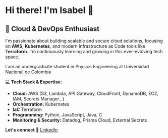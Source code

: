 # Hi there! I'm Isabel 👋

## 🔧 Cloud & DevOps Enthusiast
I'm passionate about building scalable and secure cloud solutions, focusing on **AWS**, **Kubernetes**, and modern Infrastructure as Code tools like **Terraform**. I'm continuously learning and growing in this ever-evolving tech space.

I am an undergraduate student in Physics Engineering at Universidad Nacional de Colombia

💻 **Tech Stack & Expertise:**  
- **Cloud:** AWS (S3, Lambda, API Gateway, CloudFront, DynamoDB, EC2, IAM, Secrets Manager...)
- **Orchestration:** Kubernetes 
- **IaC** Terraform  
- **Programming:** Python, JavaScript, Java, C 
- **Monitoring & Security:** Datadog, Prisma Cloud, External Secrets

**Let's connect**
🤝 [LinkedIn](https://www.linkedin.com/in/isabel-puerta-alvarez-if/)  



<!--
**ipuertaa/ipuertaa** is a ✨ _special_ ✨ repository because its `README.md` (this file) appears on your GitHub profile.

Here are some ideas to get you started:

- 🔭 I’m currently working on ...
- 🌱 I’m currently learning ...
- 👯 I’m looking to collaborate on ...
- 🤔 I’m looking for help with ...
- 💬 Ask me about ...
- 📫 How to reach me: ...
- 😄 Pronouns: ...
- ⚡ Fun fact: ...
-->
